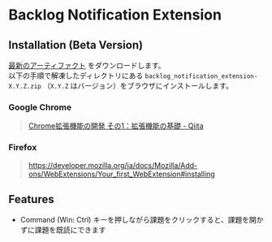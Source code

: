 # Backlog Notification Extension

## Installation (Beta Version)

[最新のアーティファクト](https://github.com/lollipop-onl/webextensions-backlog-notification/actions/workflows/artifacts.yml) をダウンロードします。  
以下の手順で解凍したディレクトリにある `backlog_notification_extension-X.Y.Z.zip` （`X.Y.Z` はバージョン）をブラウザにインストールします。

### Google Chrome

> [Chrome拡張機能の開発 その1：拡張機能の基礎 - Qiita](https://qiita.com/gtracker64/items/95bec2b584638cc03388#%E6%8B%A1%E5%BC%B5%E6%A9%9F%E8%83%BD%E3%81%AE%E3%82%A4%E3%83%B3%E3%82%B9%E3%83%88%E3%83%BC%E3%83%AB%E3%83%AD%E3%83%BC%E3%82%AB%E3%83%AB%E7%92%B0%E5%A2%83)

### Firefox

> https://developer.mozilla.org/ja/docs/Mozilla/Add-ons/WebExtensions/Your_first_WebExtension#installing

## Features

- Command (Win: Ctrl) キーを押しながら課題をクリックすると、課題を開かずに課題を既読にできます
<!-- - Shift キーを押しながら課題をクリックすると、課題キーとタイトルをクリップボードにコピーできます -->